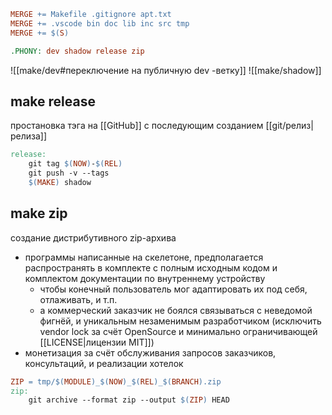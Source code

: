 ```Makefile
MERGE += Makefile .gitignore apt.txt
MERGE += .vscode bin doc lib inc src tmp
MERGE += $(S)
```
```Makefile
.PHONY: dev shadow release zip
```
![[make/dev#переключение на публичную dev -ветку]]
![[make/shadow]]
## make release

простановка тэга на [[GitHub]] с последующим созданием [[git/релиз|релиза]]

```Makefile
release:
	git tag $(NOW)-$(REL)
	git push -v --tags
	$(MAKE) shadow
```
## make zip

создание дистрибутивного zip-архива
- программы написанные на скелетоне, предполагается распространять в комплекте с полным исходным кодом и комплектом документации по внутреннему устройству
	- чтобы конечный пользователь мог адаптировать их под себя, отлаживать, и т.п.
	- а коммерческий заказчик не боялся связываться с неведомой фигнёй, и уникальным незаменимым разработчиком (исключить vendor lock за счёт OpenSource и минимально ограничивающей [[LICENSE|лицензии MIT]])
- монетизация за счёт обслуживания запросов заказчиков, консультаций, и реализации хотелок

```Makefile
ZIP = tmp/$(MODULE)_$(NOW)_$(REL)_$(BRANCH).zip
zip:
	git archive --format zip --output $(ZIP) HEAD
```
